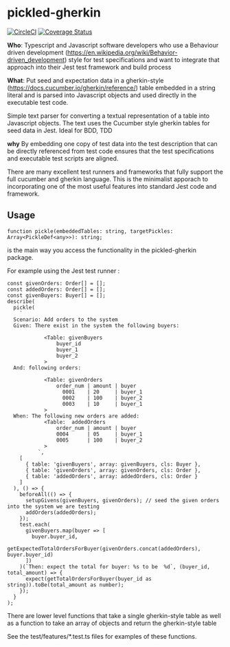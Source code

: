 # pickled-gherkin
[![CircleCI](https://circleci.com/gh/Rumbleship/pickled-gherkin/tree/master.svg?style=svg&circle-token=fc70bbdabdb4e81ae6bbe622156ba2fc7f0edf63)](https://circleci.com/gh/Rumbleship/pickled-gherkin/tree/master) [![Coverage Status](https://coveralls.io/repos/github/Rumbleship/pickled-gherkin/badge.svg?branch=master&t=Lmfbs2)](https://coveralls.io/github/Rumbleship/pickled-gherkin?branch=master)

**Who**: Typescript and Javascript software developers who use a Behaviour driven development (https://en.wikipedia.org/wiki/Behavior-driven_development) style for test specifications and want to integrate that approach into their Jest test framework and build process


**What**: Put seed and expectation data in a gherkin-style (https://docs.cucumber.io/gherkin/reference/) table embedded in a string literal and is parsed into Javascript objects and used directly in the executable test code. 


Simple text parser for converting a textual representation of a table into Javascript objects. The text uses the Cucumber style gherkin tables for seed data in Jest. Ideal for BDD, TDD 

**why**
By embedding one copy of test data into the test description that can be directly referenced from test code ensures that the test specifications and executable test scripts are aligned.

There are many excellent test runners and frameworks that fully support the full cucumber and gherkin language. This is the minimalist apporach to incorporating one of the most useful features into standard Jest code and framework.

## Usage


```
function pickle(embeddedTables: string, targetPickles: Array<PickleDef<any>>): string;
```
is the main way you access the functionality in the pickled-gherkin package.

For example using the Jest test runner :
``` 
const givenOrders: Order[] = [];
const addedOrders: Order[] = [];
const givenBuyers: Buyer[] = [];
describe(
  pickle(
    `
  Scenario: Add orders to the system 
  Given: There exist in the system the following buyers:

            <Table: givenBuyers
                buyer_id 
                buyer_1  
                buyer_2   
            >   
  And: following orders:

            <Table: givenOrders
                order_num | amount | buyer
                  0001    | 20     | buyer_1
                  0002    | 100    | buyer_2 
                  0003    | 10     | buyer_1
            >
  When: The following new orders are added:
            <Table:  addedOrders
                order_num | amount | buyer
                0004      | 05     | buyer_1
                0005      | 100    | buyer_2
            >
          `,
    [
      { table: 'givenBuyers', array: givenBuyers, cls: Buyer },
      { table: 'givenOrders', array: givenOrders, cls: Order },
      { table: 'addedOrders', array: addedOrders, cls: Order }
    ]
  ), () => {
    beforeAll(() => {
      setupGivens(givenBuyers, givenOrders); // seed the given orders into the system we are testing
      addOrders(addedOrders);
    });
    test.each(
      givenBuyers.map(buyer => [
        buyer.buyer_id,
        getExpectedTotalOrdersForBuyer(givenOrders.concat(addedOrders), buyer.buyer_id)
      ])
    )(`Then: expect the total for buyer: %s to be  %d`, (buyer_id, total_amount) => {
      expect(getTotalOrdersForBuyer(buyer_id as string)).toBe(total_amount as number);
    });
  }
);
```
There are lower level functions that take a single gherkin-style table as well as a function to take an array of objects and return the gherkin-style table

See the test/features/*.test.ts files for examples of these functions.


